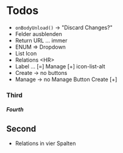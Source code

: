 Todos
=====

* `onBodyUnload()` -> "Discard Changes?"
* Felder ausblenden
* Return URL … immer
* ENUM => Dropdown
* List Icon
* Relations \<HR>
* Label … [=] Manage [+]
   icon-list-alt
* Create -> no buttons
* Manage -> no Manage Button
  Create [+]





### Third
##### Fourth


Second
------

* Relations in vier Spalten
